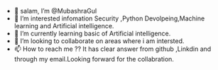 - 👋 salam, I’m @MubashraGul
- 👀 I’m interested infomation Security ,Python Devolpeing,Machine learning and Artificial intelligence.
- 🌱 I’m currently learning basic of Artificial intelligence.
- 💞️ I’m looking to collaborate on areas where i am intersted.
- 📫 How to reach me ?? It has clear answer from github ,Linkdin and through my email.Looking forward for the collabration.

<!---
MubashraGul/MubashraGul is a ✨ special ✨ repository because its `README.md` (this file) appears on your GitHub profile.
You can click the Preview link to take a look at your changes.
--->

